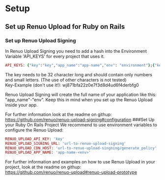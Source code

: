 # Setup

## Set up Renuo Upload for Ruby on Rails
### Set up Renuo Upload Signing
In Renuo Upload Signing you need to add a hash into the Environment Variable 'API_KEYS' for every project that uses it.
```rb
API_KEYS: {"key":"key","app_name":"app-name","env": "environment"};{"key":"key","app_name":"app-name","env": "environment"};...
```

The key needs to be 32 character long and should contain only numbers and small letters. (The use of other characters is not tested)<br>
Key-Example (don't use it!): wj871bfa22z0e7f3d8d4ud6f4derbfg0

Renuo Upload Signing will create the full name of your application like this: "app_name"-"env". Keep this in mind when you set up the Renuo Upload inside your app.

For further information look at the readme on githup:<br>
https://github.com/renuo/renuo-upload-signing#configuration
###Set Up your Ruby On Rails Project
We recommend to use environment variables to configure the Renuo Upload:
```rb
RENUO_UPLOAD_API_KEY: 'key'
RENUO_UPLOAD_SIGNING_URL: 'url-to-renuo-upload-signing'
RENUO_UPLOAD_CDN_HOST: 'url-to-renuo-upload-singning/generate_policy'
RENUO_UPLOAD_APP_NAME: 'app-name-<env>'
```
For further information and examples on how to use Renuo Upload in your project, look at the readme on githup:<br>
https://github.com/renuo/renuo-upload#renuo-upload-prototype